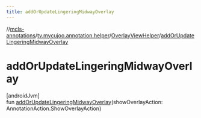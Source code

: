 ```yaml
---
title: addOrUpdateLingeringMidwayOverlay
---
```

//[mcls-annotations](../../../index.html)/[tv.mycujoo.annotation.helper](../index.html)/[OverlayViewHelper](index.html)/[addOrUpdateLingeringMidwayOverlay](add-or-update-lingering-midway-overlay.html)



# addOrUpdateLingeringMidwayOverlay



[androidJvm]\
fun [addOrUpdateLingeringMidwayOverlay](add-or-update-lingering-midway-overlay.html)(showOverlayAction: AnnotationAction.ShowOverlayAction)




